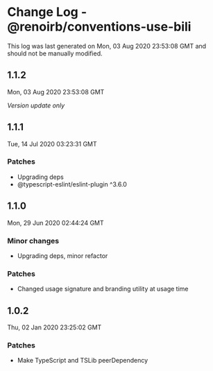 # Change Log - @renoirb/conventions-use-bili

This log was last generated on Mon, 03 Aug 2020 23:53:08 GMT and should not be
manually modified.

## 1.1.2

Mon, 03 Aug 2020 23:53:08 GMT

_Version update only_

## 1.1.1

Tue, 14 Jul 2020 03:23:31 GMT

### Patches

- Upgrading deps
- @typescript-eslint/eslint-plugin ^3.6.0

## 1.1.0

Mon, 29 Jun 2020 02:44:24 GMT

### Minor changes

- Upgrading deps, minor refactor

### Patches

- Changed usage signature and branding utility at usage time

## 1.0.2

Thu, 02 Jan 2020 23:25:02 GMT

### Patches

- Make TypeScript and TSLib peerDependency
